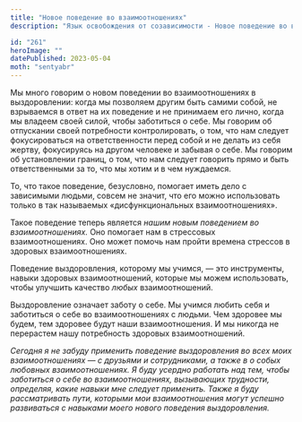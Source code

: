 ```yaml
---
title: "Новое поведение во взаимоотношениях"
description: "Язык освобождения от созависимости - Новое поведение во взаимоотношениях"

id: "261"
heroImage: ""
datePublished: 2023-05-04
moth: "sentyabr"
---
```


Мы много говорим о новом поведении во взаимоотношениях в выздоровлении: когда
мы позволяем другим быть самими собой, не взрываемся в ответ на их поведение и
не принимаем его лично, когда мы владеем своей силой, чтобы заботиться о себе.
Мы говорим об отпускании своей потребности контролировать, о том, что нам
следует фокусироваться на ответственности перед собой и не делать из себя
жертву, фокусируясь на другом человеке и забывая о себе. Мы говорим об
установлении границ, о том, что нам следует говорить прямо и быть
ответственными за то, что мы хотим и в чем нуждаемся.

То, что такое поведение, безусловно, помогает иметь дело с зависимыми людьми,
совсем не значит, что его можно использовать только в так называемых
«дисфункциональных взаимоотношениях».

Такое поведение теперь является _нашим_ _новым_ _поведением_ _во_
_взаимоотношениях._ Оно помогает нам в стрессовых взаимоотношениях. Оно может
помочь нам пройти времена стрессов в здоровых взаимоотношениях.

Поведение выздоровления, которому мы учимся, — это инструменты, навыки
здоровых взаимоотношений, которые мы можем использовать, чтобы улучшить
качество _любых_ взаимоотношений.

Выздоровление означает заботу о себе. Мы учимся любить себя и заботиться о
себе во взаимоотношениях с людьми. Чем здоровее мы будем, тем здоровее будут
наши взаимоотношения. И мы никогда не перерастем нашу потребность здоровых
взаимоотношений.

_Сегодня_ _я_ _не_ _забуду_ _применить_ _поведение_ _выздоровления_ _во_
_всех_ _моих_ _взаимоотношениях_ _—_ _с_ _друзьями_ _и_ _сотрудниками,_ _а_
_также_ _в_ _о_ _собых_ _любовных_ _взаимоотношениях._ _Я_ _буду_ _усердно_
_работать_ _над_ _тем,_ _чтобы_ _заботиться_ _о_ _себе_ _во_
_взаимоотношениях,_ _вызывающих_ _трудности,_ _определяя,_ _какие_ _навыки_
_мне_ _следует_ _применить._ _Также_ _я_ _буду_ _рассматривать_ _пути,_
_которыми_ _мои_ _взаимоотношения_ _могут_ _успешно_ _развиваться_ _с_
_навыками_ _моего_ _нового_ _поведения_ _выздоровления._

